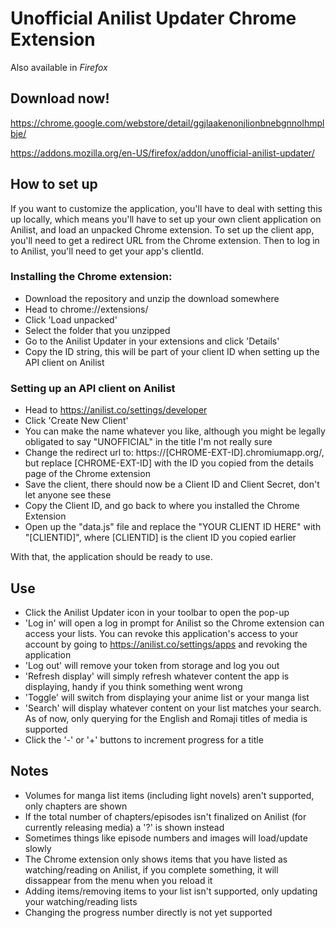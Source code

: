 # Unofficial Anilist Updater Chrome Extension
Also available in *Firefox*
## Download now!
https://chrome.google.com/webstore/detail/ggjlaakenonjlionbnebgnnolhmplbje/

https://addons.mozilla.org/en-US/firefox/addon/unofficial-anilist-updater/

## How to set up
If you want to customize the application, you'll have to deal with setting this up locally, which means you'll have to set up your own client application on Anilist, and load an unpacked Chrome extension.
To set up the client app, you'll need to get a redirect URL from the Chrome extension.
Then to log in to Anilist, you'll need to get your app's clientId.

### Installing the Chrome extension:
  - Download the repository and unzip the download somewhere
  - Head to chrome://extensions/
  - Click 'Load unpacked'
  - Select the folder that you unzipped
  - Go to the Anilist Updater in your extensions and click 'Details'
  - Copy the ID string, this will be part of your client ID when setting up the API client on Anilist
  
### Setting up an API client on Anilist  
  - Head to https://anilist.co/settings/developer
  - Click 'Create New Client'
  - You can make the name whatever you like, although you might be legally obligated to say "UNOFFICIAL" in the title I'm not really sure
  - Change the redirect url to: https://[CHROME-EXT-ID].chromiumapp.org/, but replace [CHROME-EXT-ID] with the ID you copied from the details page of the Chrome extension
  - Save the client, there should now be a Client ID and Client Secret, don't let anyone see these
  - Copy the Client ID, and go back to where you installed the Chrome Extension
  - Open up the "data.js" file and replace the "YOUR CLIENT ID HERE" with "[CLIENTID]", where [CLIENTID] is the client ID you copied earlier

With that, the application should be ready to use.

## Use
  - Click the Anilist Updater icon in your toolbar to open the pop-up
  - 'Log in' will open a log in prompt for Anilist so the Chrome extension can access your lists. You can revoke this application's access to your account by going to https://anilist.co/settings/apps and revoking the application
  - 'Log out' will remove your token from storage and log you out
  - 'Refresh display' will simply refresh whatever content the app is displaying, handy if you think something went wrong
  - 'Toggle' will switch from displaying your anime list or your manga list
  - 'Search' will display whatever content on your list matches your search. As of now, only querying for the English and Romaji titles of media is supported
  - Click the '-' or '+' buttons to increment progress for a title
  
## Notes
  - Volumes for manga list items (including light novels) aren't supported, only chapters are shown
  - If the total number of chapters/episodes isn't finalized on Anilist (for currently releasing media) a '?' is shown instead
  - Sometimes things like episode numbers and images will load/update slowly
  - The Chrome extension only shows items that you have listed as watching/reading on Anilist, if you complete something, it will dissappear from the menu when you reload it
  - Adding items/removing items to your list isn't supported, only updating your watching/reading lists
  - Changing the progress number directly is not yet supported
  
